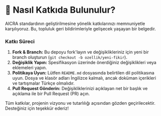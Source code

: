 # 🤝 Nasıl Katkıda Bulunulur?

AICRA standardının geliştirilmesine yönelik katkılarınızı memnuniyetle karşılıyoruz. Bu, topluluk geri bildirimleriyle gelişecek yaşayan bir belgedir.

### Katkı Süreci

1.  **Fork & Branch:** Bu depoyu fork'layın ve değişiklikleriniz için yeni bir branch oluşturun (`git checkout -b ozellik/yeni-fikir`).
2.  **Değişiklik Yapın:** Spesifikasyon üzerinde önerdiğiniz değişiklikleri veya eklemeleri yapın.
3.  **Politikaya Uyun:** Lütfen `README.md` dosyasında belirtilen dil politikasına uyun. Dosya ve klasör adları İngilizce kalmalı, ancak doküman içerikleri ve tartışmalar Türkçe olmalıdır.
4.  **Pull Request Gönderin:** Değişikliklerinizi açıklayan net bir başlık ve açıklama ile bir Pull Request (PR) açın.

Tüm katkılar, projenin vizyonu ve tutarlılığı açısından gözden geçirilecektir. Desteğiniz için teşekkür ederiz!
